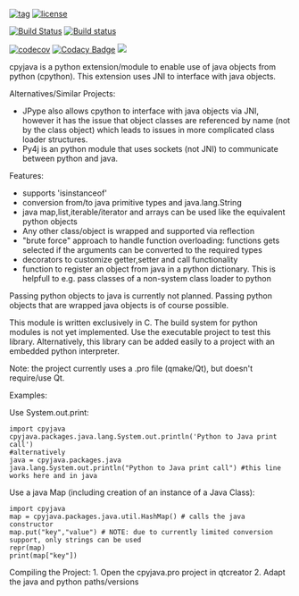 [![tag](https://img.shields.io/github/tag/m-g-90/cpyjava.svg)](https://github.com/m-g-90/cpyjava/releases) [![license](https://img.shields.io/github/license/m-g-90/cpyjava.svg)](https://github.com/m-g-90/cpyjava/blob/master/License.md)

[![Build Status](https://travis-ci.org/m-g-90/cpyjava.svg?branch=master)](https://travis-ci.org/m-g-90/cpyjava) [![Build status](https://ci.appveyor.com/api/projects/status/ce7afnnx892q5rl0/branch/master?svg=true)](https://ci.appveyor.com/project/m-g-90/cpyjava/branch/master) 

[![codecov](https://codecov.io/gh/m-g-90/cpyjava/branch/master/graph/badge.svg)](https://codecov.io/gh/m-g-90/cpyjava)  [![Codacy Badge](https://api.codacy.com/project/badge/Grade/2410def413924018a31c088d65ff5e5e)](https://www.codacy.com/app/m-g-90/cpyjava?utm_source=github.com&amp;utm_medium=referral&amp;utm_content=m-g-90/cpyjava&amp;utm_campaign=Badge_Grade) ![](https://scan.coverity.com/projects/13312/badge.svg)


cpyjava is a python extension/module to enable use of java objects from python (cpython). This extension uses JNI to interface with java objects. 

Alternatives/Similar Projects:
  - JPype also allows cpython to interface with java objects via JNI, however it has the issue that object classes are referenced by name (not by the class object) which leads to issues in more complicated class loader structures.
  - Py4j is an python module that uses sockets (not JNI) to communicate between python and java.

Features:
  - supports 'isinstanceof'
  - conversion from/to java primitive types and java.lang.String
  - java map,list,iterable/iterator and arrays can be used like the equivalent python objects
  - Any other class/object is wrapped and supported via reflection 
  - "brute force" approach to handle function overloading: functions gets selected if the arguments can be converted to the required types
  - decorators to customize getter,setter and call functionality
  - function to register an object from java in a python dictionary. This is helpfull to e.g. pass classes of a non-system class loader to python
  
Passing python objects to java is currently not planned. Passing python objects that are wrapped java objects is of course possible.

This module is written exclusively in C. The build system for python modules is not yet implemented. Use the executable project to test this library. Alternatively, this library can be added easily to a project with an embedded python interpreter. 

Note: the project currently uses a .pro file (qmake/Qt), but doesn't require/use Qt.

Examples:


  Use System.out.print:
    
    import cpyjava
    cpyjava.packages.java.lang.System.out.println('Python to Java print call')
    #alternatively
    java = cpyjava.packages.java
    java.lang.System.out.println("Python to Java print call") #this line works here and in java
    
    
 Use a java Map (including creation of an instance of a Java Class):
    
    import cpyjava
    map = cpyjava.packages.java.util.HashMap() # calls the java constructor
    map.put("key","value") # NOTE: due to currently limited conversion support, only strings can be used
    repr(map)
    print(map["key"])

  
  Compiling the Project:
    1. Open the cpyjava.pro project in qtcreator
    2. Adapt the java and python paths/versions 
   
